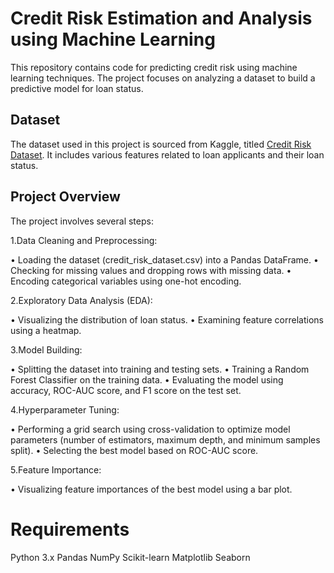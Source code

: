 # Credit Risk Estimation and Analysis using Machine Learning <div/>
This repository contains code for predicting credit risk using machine learning techniques. The project focuses on analyzing a dataset to build a predictive model for loan status.

## Dataset
The dataset used in this project is sourced from Kaggle, titled [Credit Risk Dataset](https://www.kaggle.com/datasets/laotse/credit-risk-dataset). It includes various features related to loan applicants and their loan status.

## Project Overview
The project involves several steps:

1.Data Cleaning and Preprocessing:

 • Loading the dataset (credit_risk_dataset.csv) into a Pandas DataFrame.
 • Checking for missing values and dropping rows with missing data.
 • Encoding categorical variables using one-hot encoding.

2.Exploratory Data Analysis (EDA):
 
 • Visualizing the distribution of loan status.
 • Examining feature correlations using a heatmap.

3.Model Building:

 • Splitting the dataset into training and testing sets.
 • Training a Random Forest Classifier on the training data.
 • Evaluating the model using accuracy, ROC-AUC score, and F1 score on the test set.

4.Hyperparameter Tuning:

• Performing a grid search using cross-validation to optimize model parameters (number of estimators, maximum depth, and minimum samples split).
• Selecting the best model based on ROC-AUC score.

5.Feature Importance:

• Visualizing feature importances of the best model using a bar plot.

# Requirements

Python 3.x
Pandas
NumPy
Scikit-learn
Matplotlib
Seaborn
